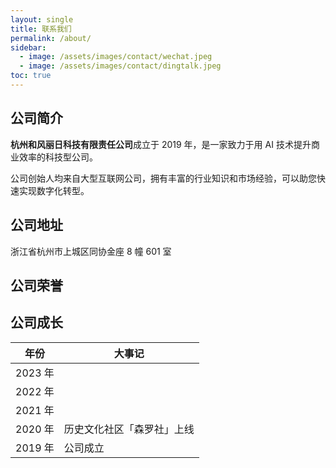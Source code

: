 ```yaml
---
layout: single
title: 联系我们
permalink: /about/
sidebar: 
  - image: /assets/images/contact/wechat.jpeg
  - image: /assets/images/contact/dingtalk.jpeg
toc: true
---
```


## 公司简介

**杭州和风丽日科技有限责任公司**成立于 2019 年，是一家致力于用 AI 技术提升商业效率的科技型公司。

公司创始人均来自大型互联网公司，拥有丰富的行业知识和市场经验，可以助您快速实现数字化转型。

## 公司地址

浙江省杭州市上城区同协金座 8 幢 601 室

## 公司荣誉

## 公司成长

年份 | 大事记
--- | ---
2023 年 | 
2022 年 | 
2021 年 | 
2020 年 | 历史文化社区「森罗社」上线
2019 年 | 公司成立
